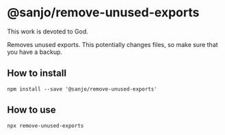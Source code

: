 # @sanjo/remove-unused-exports

This work is devoted to God.

Removes unused exports. This potentially changes files, so make sure that you have a backup.

## How to install

```
npm install --save '@sanjo/remove-unused-exports'
```

## How to use

```sh
npx remove-unused-exports
```
